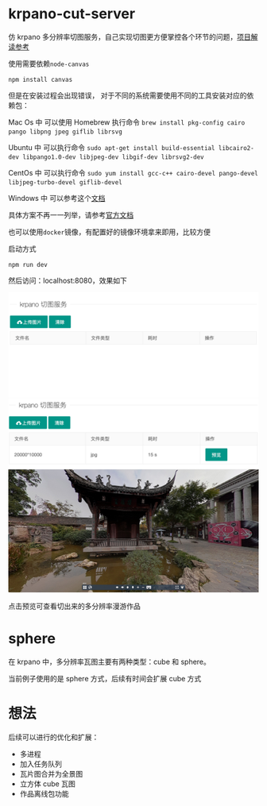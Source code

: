# krpano-cut-server

仿 krpano 多分辨率切图服务，自己实现切图更方便掌控各个环节的问题，[项目解读参考](https://juejin.cn/post/7241778027876679741)

使用需要依赖`node-canvas`

```shell
npm install canvas
```

但是在安装过程会出现错误，
对于不同的系统需要使用不同的工具安装对应的依赖包：

Mac Os 中 可以使用 Homebrew 执行命令 `brew install pkg-config cairo pango libpng jpeg giflib librsvg`

Ubuntu 中 可以执行命令 `sudo apt-get install build-essential libcairo2-dev libpango1.0-dev libjpeg-dev libgif-dev librsvg2-dev`

CentOs 中 可以执行命令 `sudo yum install gcc-c++ cairo-devel pango-devel libjpeg-turbo-devel giflib-devel`

Windows 中 可以参考这个[文档](https://github.com/Automattic/node-canvas/wiki/Installation:-Windows)

具体方案不再一一列举，请参考[官方文档](https://github.com/Automattic/node-canvas#readme)

也可以使用`docker`镜像，有配置好的镜像环境拿来即用，比较方便

启动方式

```shell
npm run dev
```

然后访问：localhost:8080，效果如下

![效果1](./imgs/demo1.png)
![效果2](./imgs/demo2.png)
![效果3](./imgs/demo3.png)

点击预览可查看切出来的多分辨率漫游作品

# sphere

在 krpano 中，多分辨率瓦图主要有两种类型：cube 和 sphere。

当前例子使用的是 sphere 方式，后续有时间会扩展 cube 方式

# 想法

后续可以进行的优化和扩展：

- 多进程
- 加入任务队列
- 瓦片图合并为全景图
- 立方体 cube 瓦图
- 作品离线包功能
